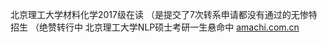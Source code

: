 北京理工大学材料化学2017级在读
（是提交了7次转系申请都没有通过的无惨特招生
（绝赞转行中
北京理工大学NLP硕士考研一生悬命中
[amachi.com.cn](https://amachi.com.cn)

<!--
**AmachiInori/amachiinori** is a ✨ _special_ ✨ repository because its `README.md` (this file) appears on your GitHub profile.

Here are some ideas to get you started:

- 🔭 I’m currently working on ...
- 🌱 I’m currently learning ...
- 👯 I’m looking to collaborate on ...
- 🤔 I’m looking for help with ...
- 💬 Ask me about ...
- 📫 How to reach me: ...
- 😄 Pronouns: ...
- ⚡ Fun fact: ...
-->
